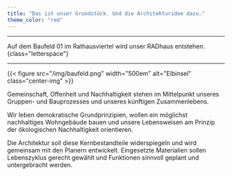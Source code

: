 ```yaml
---
title: "Das ist unser Grundstück. Und die Architekturidee dazu."
theme_color: "red"
---
```


<hr>

Auf dem Baufeld 01 im Rathausviertel wird unser RADhaus entstehen.
{class="letterspace"}

<hr>

{{< figure src="/img/baufeld.png" width="500em" alt="Elbinsel" class="center-img" >}}

Gemeinschaft, Offenheit und
Nachhaltigkeit stehen im Mittelpunkt unseres Gruppen- und Bauprozesses und unseres künftigen
Zusammenlebens.

Wir leben demokratische Grundprinzipien, wollen ein möglichst nachhaltiges
Wohngebäude bauen und unsere Lebensweisen am Prinzip der ökologischen Nachhaltigkeit
orientieren.

Die Architektur soll diese Kernbestandteile widerspiegeln und wird gemeinsam mit den
Planern entwickelt. Eingesetzte Materialien sollen Lebenszyklus gerecht gewählt und Funktionen
sinnvoll geplant und untergebracht werden.

